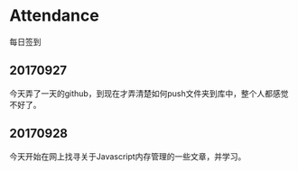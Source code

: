 # Attendance

每日签到

## 20170927
今天弄了一天的github，到现在才弄清楚如何push文件夹到库中，整个人都感觉不好了。

## 20170928
今天开始在网上找寻关于Javascript内存管理的一些文章，并学习。
